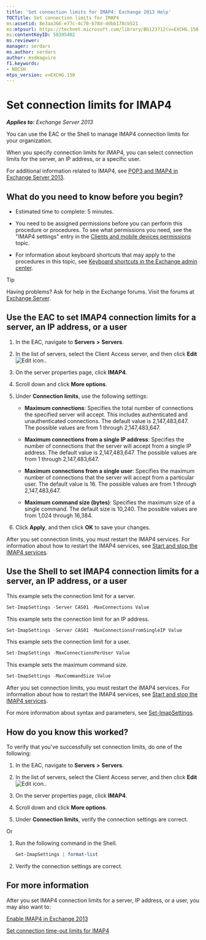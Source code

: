 ```yaml
---
title: 'Set connection limits for IMAP4: Exchange 2013 Help'
TOCTitle: Set connection limits for IMAP4
ms:assetid: 8e3aa366-e77c-4c70-b78d-ddbb178cb521
ms:mtpsurl: https://technet.microsoft.com/library/Bb123712(v=EXCHG.150)
ms:contentKeyID: 50395402
ms.reviewer: 
manager: serdars
ms.author: serdars
author: msdmaguire
f1.keywords:
- NOCSH
mtps_version: v=EXCHG.150
---
```


# Set connection limits for IMAP4

_**Applies to:** Exchange Server 2013_

You can use the EAC or the Shell to manage IMAP4 connection limits for your organization.

When you specify connection limits for IMAP4, you can select connection limits for the server, an IP address, or a specific user.

For additional information related to IMAP4, see [POP3 and IMAP4 in Exchange Server 2013](pop3-and-imap4-in-exchange-server-2013-exchange-2013-help.md).

## What do you need to know before you begin?

- Estimated time to complete: 5 minutes.

- You need to be assigned permissions before you can perform this procedure or procedures. To see what permissions you need, see the "IMAP4 settings" entry in the [Clients and mobile devices permissions](clients-and-mobile-devices-permissions-exchange-2013-help.md) topic.

- For information about keyboard shortcuts that may apply to the procedures in this topic, see [Keyboard shortcuts in the Exchange admin center](keyboard-shortcuts-in-the-exchange-admin-center-2013-help.md).

> [!TIP]
> Having problems? Ask for help in the Exchange forums. Visit the forums at [Exchange Server](https://social.technet.microsoft.com/forums/office/home?category=exchangeserver).

## Use the EAC to set IMAP4 connection limits for a server, an IP address, or a user

1. In the EAC, navigate to **Servers** **\>** **Servers**.

2. In the list of servers, select the Client Access server, and then click **Edit** ![Edit icon.](images/JJ218640.6f53ccb2-1f13-4c02-bea0-30690e6ea71d(EXCHG.150).gif "Edit icon").

3. On the server properties page, click **IMAP4**.

4. Scroll down and click **More options**.

5. Under **Connection limits**, use the following settings:

   - **Maximum connections**: Specifies the total number of connections the specified server will accept. This includes authenticated and unauthenticated connections. The default value is 2,147,483,647. The possible values are from 1 through 2,147,483,647.

   - **Maximum connections from a single IP address**: Specifies the number of connections that the server will accept from a single IP address. The default value is 2,147,483,647. The possible values are from 1 through 2,147,483,647.

   - **Maximum connections from a single user**: Specifies the maximum number of connections that the server will accept from a particular user. The default value is 16. The possible values are from 1 through 2,147,483,647.

   - **Maximum command size (bytes)**: Specifies the maximum size of a single command. The default size is 10,240. The possible values are from 1,024 through 16,384.

6. Click **Apply**, and then click **OK** to save your changes.

After you set connection limits, you must restart the IMAP4 services. For information about how to restart the IMAP4 services, see [Start and stop the IMAP4 services](start-and-stop-the-imap4-services-exchange-2013-help.md).

## Use the Shell to set IMAP4 connection limits for a server, an IP address, or a user

This example sets the connection limit for a server.

```powershell
Set-ImapSettings -Server CAS01 -MaxConnections Value
```

This example sets the connection limit for an IP address.

```powershell
Set-ImapSettings -Server CAS01 -MaxConnectionsFromSingleIP Value
```

This example sets the connection limit for a user.

```powershell
Set-ImapSettings -MaxConnectionsPerUser Value
```

This example sets the maximum command size.

```powershell
Set-ImapSettings -MaxCommandSize Value
```

After you set connection limits, you must restart the IMAP4 services. For information about how to restart the IMAP4 services, see [Start and stop the IMAP4 services](start-and-stop-the-imap4-services-exchange-2013-help.md).

For more information about syntax and parameters, see [Set-ImapSettings](/powershell/module/exchange/Set-ImapSettings).

## How do you know this worked?

To verify that you've successfully set connection limits, do one of the following:

1. In the EAC, navigate to **Servers** **\>** **Servers**.

2. In the list of servers, select the Client Access server, and then click **Edit** ![Edit icon.](images/JJ218640.6f53ccb2-1f13-4c02-bea0-30690e6ea71d(EXCHG.150).gif "Edit icon").

3. On the server properties page, click **IMAP4**.

4. Scroll down and click **More options**.

5. Under **Connection limits**, verify the connection settings are correct.

Or

1. Run the following command in the Shell.

    ```powershell
    Get-ImapSettings | format-list
    ```

2. Verify the connection settings are correct.

## For more information

After you set IMAP4 connection limits for a server, IP address, or a user, you may also want to:

[Enable IMAP4 in Exchange 2013](enable-imap4-in-exchange-2013-exchange-2013-help.md)

[Set connection time-out limits for IMAP4](set-connection-time-out-limits-for-imap4-exchange-2013-help.md)